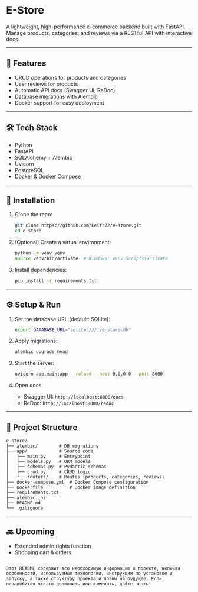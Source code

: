 
# E-Store

A lightweight, high-performance e-commerce backend built with FastAPI. Manage products, categories, and reviews via a RESTful API with interactive docs.

---

## 🚀 Features

- CRUD operations for products and categories
- User reviews for products
- Automatic API docs (Swagger UI, ReDoc)
- Database migrations with Alembic
- Docker support for easy deployment

---

## 🛠 Tech Stack

- Python
- FastAPI
- SQLAlchemy + Alembic
- Uvicorn
- PostgreSQL
- Docker & Docker Compose

---

## 💾 Installation

1. Clone the repo:

   ```bash
   git clone https://github.com/Leifr22/e-store.git
   cd e-store
   ```
2. (Optional) Create a virtual environment:

   ```bash
   python -m venv venv
   source venv/bin/activate  # Windows: venv\Scripts\activate
   ```
3. Install dependencies:

   ```bash
   pip install -r requirements.txt
   ```

---

## ⚙️ Setup & Run

1. Set the database URL (default: SQLite):

   ```bash
   export DATABASE_URL="sqlite:///./e_store.db"
   ```
2. Apply migrations:

   ```bash
   alembic upgrade head
   ```
3. Start the server:

   ```bash
   uvicorn app.main:app --reload --host 0.0.0.0 --port 8000
   ```
4. Open docs:

   - Swagger UI: `http://localhost:8000/docs`
   - ReDoc: `http://localhost:8000/redoc`

---

## 📂 Project Structure

```
e-store/
├── alembic/        # DB migrations
├── app/            # Source code
│   ├── main.py     # Entrypoint
│   ├── models.py   # ORM models
│   ├── schemas.py  # Pydantic schemas
│   ├── crud.py     # CRUD logic
│   └── routers/    # Routes (products, categories, reviews)
├── docker-compose.yml  # Docker Compose configuration
├── Dockerfile          # Docker image definition
├── requirements.txt
├── alembic.ini
├── README.md
└── .gitignore
```

---

## 🔜 Upcoming

- Extended admin rights function
- Shopping cart & orders
```

Этот README содержит всю необходимую информацию о проекте, включая особенности, используемые технологии, инструкции по установке и запуску, а также структуру проекта и планы на будущее. Если понадобится что-то дополнить или изменить, дайте знать!
